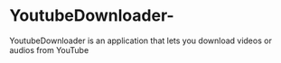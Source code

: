 # YoutubeDownloader-
YoutubeDownloader is an application that lets you download videos or audios from YouTube
